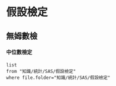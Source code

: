 
# 假設檢定
## 無姆數檢
#### 中位數檢定
```dataview
list
from "知識/統計/SAS/假設檢定"
where file.folder="知識/統計/SAS/假設檢定"
```
